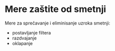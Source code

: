 # Mere zaštite od smetnji

Mere za sprečavanje i eliminisanje uzroka smetnji:
 - postavljanje filtera
 - razdvajanje 
 - oklapanje
